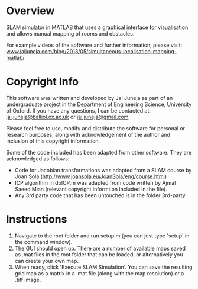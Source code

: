 Overview
========

SLAM simulator in MATLAB that uses a graphical interface for visualisation and allows manual mapping of rooms and obstacles.

For example videos of the software and further information, please visit:
www.jaijuneja.com/blog/2013/05/simultaneous-localisation-mapping-matlab/

Copyright Info
=============

This software was written and developed by Jai Juneja as part of an undergraduate project in the Department of Engineering Science, University of Oxford. If you have any questions, I can be contacted at:
jai.juneja@balliol.ox.ac.uk or jai.juneja@gmail.com

Please feel free to use, modify and distribute the software for personal or research purposes, along with acknowledgement of the author and inclusion of this copyright information.

Some of the code included has been adapted from other software. They are acknowledged as follows:
* Code for Jacobian transformations was adapted from a SLAM course by Joan Sola (http://www.joansola.eu/JoanSola/eng/course.html)
* ICP algorithm in doICP.m was adapted from code written by Ajmal Saeed Mian (relevant copyright informtion included in the file).
* Any 3rd party code that has been untouched is in the folder 3rd-party

Instructions
============

1. Navigate to the root folder and run setup.m (you can just type 'setup' in the command window).
2. The GUI should open up. There are a number of available maps saved as .mat files in the root folder that can be loaded, or alternatively you can create your own map.
3. When ready, click 'Execute SLAM Simulation'. You can save the resulting grid map as a matrix in a .mat file (along with the map resolution) or a .tiff image.